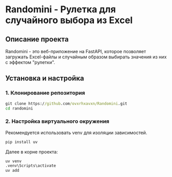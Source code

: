 # Randomini - Рулетка для случайного выбора из Excel

## Описание проекта
Randomini - это веб-приложение на FastAPI, которое позволяет загружать Excel-файлы и случайным образом выбирать значения из них с эффектом "рулетки".

## Установка и настройка
### 1. Клонирование репозитория
```bat
git clone https://github.com/ovxrhxavxn/Randomini.git
cd randomini
```
### 2. Настройка виртуального окружения
Рекомендуется использовать venv для изоляции зависимостей.
```bat
pip install uv
```
Далее в корне проекта:
```bat
uv venv
.venv\Scripts\activate
uv add
```
